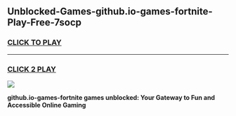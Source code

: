 
## Unblocked-Games-github.io-games-fortnite-Play-Free-7socp
<h3>
<a href="https://premium76.site?title=github.io-games-fortnite&ref=09A">CLICK TO PLAY</a></h3>
<hr>

<h3>
<a href="https://premium76.site?title=github.io-games-fortnite&ref=09A">CLICK 2 PLAY</a>
  
</h3>

<a href="https://premium76.site?title=github.io-games-fortnite&ref=09A"><img src="https://clearcache.store/games.png"></a>


**github.io-games-fortnite games unblocked: Your Gateway to Fun and Accessible Online Gaming**
